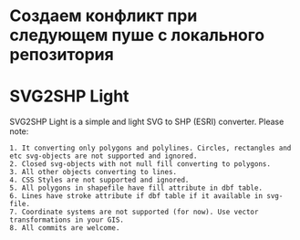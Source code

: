 # Создаем конфликт при следующем пуше с локального репозитория

# SVG2SHP Light
SVG2SHP Light is a simple and light SVG to SHP (ESRI) converter.
Please note:

    1. It converting only polygons and polylines. Circles, rectangles and etc svg-objects are not supported and ignored.
    2. Closed svg-objects with not null fill converting to polygons.
    3. All other objects converting to lines.
    4. CSS Styles are not supported and ignored.
    5. All polygons in shapefile have fill attribute in dbf table.
    6. Lines have stroke attribute if dbf table if it available in svg-file. 
    7. Coordinate systems are not supported (for now). Use vector transformations in your GIS.
    8. All commits are welcome.
